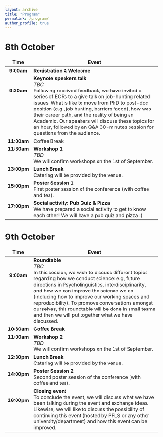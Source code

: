 ```yaml
---
layout: archive
title: "Program"
permalink: /program/
author_profile: true
---
```

<style>
td, th {
   border: none!important;
}
</style>

# 8th October

Time | Event
:-----:|----------------
**9:00am** | **Registration & Welcome**
**9:30am** <br><br> <br><br> <br><br>| **Keynote speakers talk** <br> _TBC_<br> Following received feedback, we have invited a series of ECRs to a give talk on job-hunting related issues: What is like to move from PhD to post-doc position (e.g., job hunting, barriers faced), how was their career path, and the reality of being an Academic. Our speakers will discuss these topics for an hour, followed by an Q&A 30-minutes session for questions from the audience.
**11:00am** | Coffee Break
**11:30am** <br> <br> <br>| **Workshop 1** <br> _TBD_ <br> We will confirm workshops on the 1st of September.
**13:00pm** <br> <br> | **Lunch Break** <br> Catering will be provided by the venue.
**15:00pm** <br> <br> | **Poster Session 1** <br> First poster session of the conference (with coffee and tea).
**17:00pm** <br> <br> | **Social activity: Pub Quiz & Pizza** <br> We have prepared a social activity to get to know each other! We will have a pub quiz and pizza :)
           
# 9th October

Time | Event
:-----:|--------
**9:00am** <br><br> <br><br> <br><br>| **Roundtable** <br> _TBC_ <br> In this session, we wish to discuss different topics regarding how we conduct science: e.g, future directions in Psycholinguistics, interdisciplinarity, and how we can improve the science we do (including how to improve our working spaces and reproducibility). To promove conversations amongst ourselves, this roundtable will be done in small teams and then we will put together what we have discussed.
**10:30am** | **Coffee Break**
**11:00am** <br> <br> <br>| **Workshop 2** <br>  _TBD_ <br> We will confirm workshops on the 1st of September.
**12:30pm** <br> <br>| **Lunch Break** <br> Catering will be provided by the venue.
**14:00pm** <br> <br>| **Poster Session 2** <br> Second poster session of the conference (with coffee and tea).
**16:00pm** <br> <br> <br> <br>|  **Closing event** <br> To conclude the event, we will discuss what we have been talking during the event and exchange ideas. Likewise, we will like to discuss the possibility of continuing this event (hosted by PPLS or any other university/department) and how this event can be improved.
